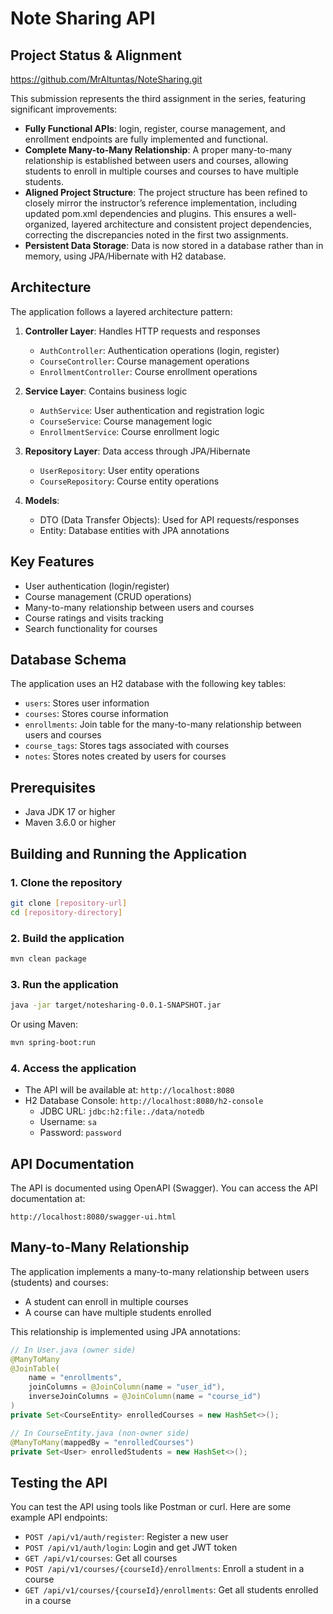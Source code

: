 # Note Sharing API

## Project Status & Alignment
https://github.com/MrAltuntas/NoteSharing.git

This submission represents the third assignment in the series, featuring significant improvements:

- **Fully Functional APIs**: login, register, course management, and enrollment endpoints are fully implemented and functional.
- **Complete Many-to-Many Relationship**: A proper many-to-many relationship is established between users and courses, allowing students to enroll in multiple courses and courses to have multiple students.
- **Aligned Project Structure**: The project structure has been refined to closely mirror the instructor’s reference implementation, including updated pom.xml dependencies and plugins. This ensures a well-organized, layered architecture and consistent project dependencies, correcting the discrepancies noted in the first two assignments.
- **Persistent Data Storage**: Data is now stored in a database rather than in memory, using JPA/Hibernate with H2 database.

## Architecture

The application follows a layered architecture pattern:

1. **Controller Layer**: Handles HTTP requests and responses
    - `AuthController`: Authentication operations (login, register)
    - `CourseController`: Course management operations
    - `EnrollmentController`: Course enrollment operations

2. **Service Layer**: Contains business logic
    - `AuthService`: User authentication and registration logic
    - `CourseService`: Course management logic
    - `EnrollmentService`: Course enrollment logic

3. **Repository Layer**: Data access through JPA/Hibernate
    - `UserRepository`: User entity operations
    - `CourseRepository`: Course entity operations

4. **Models**:
    - DTO (Data Transfer Objects): Used for API requests/responses
    - Entity: Database entities with JPA annotations

## Key Features

- User authentication (login/register)
- Course management (CRUD operations)
- Many-to-many relationship between users and courses
- Course ratings and visits tracking
- Search functionality for courses

## Database Schema

The application uses an H2 database with the following key tables:

- `users`: Stores user information
- `courses`: Stores course information
- `enrollments`: Join table for the many-to-many relationship between users and courses
- `course_tags`: Stores tags associated with courses
- `notes`: Stores notes created by users for courses

## Prerequisites

- Java JDK 17 or higher
- Maven 3.6.0 or higher

## Building and Running the Application

### 1. Clone the repository

```bash
git clone [repository-url]
cd [repository-directory]
```

### 2. Build the application

```bash
mvn clean package
```

### 3. Run the application

```bash
java -jar target/notesharing-0.0.1-SNAPSHOT.jar
```

Or using Maven:

```bash
mvn spring-boot:run
```

### 4. Access the application

- The API will be available at: `http://localhost:8080`
- H2 Database Console: `http://localhost:8080/h2-console`
    - JDBC URL: `jdbc:h2:file:./data/notedb`
    - Username: `sa`
    - Password: `password`

## API Documentation

The API is documented using OpenAPI (Swagger). You can access the API documentation at:

```
http://localhost:8080/swagger-ui.html
```

## Many-to-Many Relationship

The application implements a many-to-many relationship between users (students) and courses:

- A student can enroll in multiple courses
- A course can have multiple students enrolled

This relationship is implemented using JPA annotations:

```java
// In User.java (owner side)
@ManyToMany
@JoinTable(
    name = "enrollments",
    joinColumns = @JoinColumn(name = "user_id"),
    inverseJoinColumns = @JoinColumn(name = "course_id")
)
private Set<CourseEntity> enrolledCourses = new HashSet<>();

// In CourseEntity.java (non-owner side)
@ManyToMany(mappedBy = "enrolledCourses")
private Set<User> enrolledStudents = new HashSet<>();
```

## Testing the API

You can test the API using tools like Postman or curl. Here are some example API endpoints:

- `POST /api/v1/auth/register`: Register a new user
- `POST /api/v1/auth/login`: Login and get JWT token
- `GET /api/v1/courses`: Get all courses
- `POST /api/v1/courses/{courseId}/enrollments`: Enroll a student in a course
- `GET /api/v1/courses/{courseId}/enrollments`: Get all students enrolled in a course